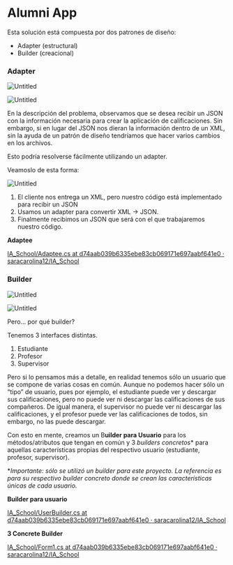 # Alumni App

Esta solución está compuesta por dos patrones de diseño:

- Adapter (estructural)
- Builder (creacional)

### Adapter

![Untitled](Alumni%20App%200979e/Untitled.png)

![Untitled](Alumni%20App%200979e/Untitled%201.png)

En la descripción del problema, observamos que se desea recibir un JSON con la información necesaria para crear la aplicación de calificaciones. Sin embargo, si en lugar del JSON nos dieran la información dentro de un XML, sin la ayuda de un patrón de diseño tendríamos que hacer varios cambios en los archivos.

Esto podría resolverse fácilmente utilizando un adapter. 

Veamoslo de esta forma:

![Untitled](Alumni%20App%200979e/Untitled%202.png)

1. El cliente nos entrega un XML, pero nuestro código está implementado para recibir un JSON
2. Usamos un adapter para convertir XML → JSON.
3. Finalmente recibimos un JSON que será con el que trabajaremos nuestro código.

**Adaptee**

[IA_School/Adaptee.cs at d74aab039b6335ebe83cb069171e697aabf641e0 · saracarolina12/IA_School](https://github.com/saracarolina12/IA_School/blob/d74aab039b6335ebe83cb069171e697aabf641e0/Semestres/Patrones%20de%20Dise%C3%B1o%20y%20Arquitectura%20de%20Software/DesignPatterns/Ejercicios/AlumniApp/Adaptee.cs#L21)

### Builder

![Untitled](Alumni%20App%200979e/Untitled%203.png)

![Untitled](Alumni%20App%200979e/Untitled%204.png)

Pero... por qué builder?

Tenemos 3 interfaces distintas.

1. Estudiante
2. Profesor
3. Supervisor

Pero si lo pensamos más a detalle, en realidad tenemos sólo un usuario que se compone de varias cosas en común. Aunque no podemos hacer sólo un “tipo” de usuario, pues por ejemplo, el estudiante puede ver y descargar sus calificaciones, pero no puede ver ni descargar las calificaciones de sus compañeros. De igual manera, el supervisor no puede ver ni descargar las calificaciones, y el profesor puede ver las calificaciones de todos, sin embargo, no las puede descargar.

Con esto en mente, creamos un B**uilder para Usuario** para los métodos/atributos que tengan en común y 3 **builders* concretos**  para aquellas características propias del respectivo usuario (estudiante, profesor, supervisor).

**Importante: sólo se utilizó un builder para este proyecto. La referencia es para su respectivo builder concreto donde se crean las características únicas de cada usuario.*

**Builder para usuario**

[IA_School/UserBuilder.cs at d74aab039b6335ebe83cb069171e697aabf641e0 · saracarolina12/IA_School](https://github.com/saracarolina12/IA_School/blob/d74aab039b6335ebe83cb069171e697aabf641e0/Semestres/Patrones%20de%20Dise%C3%B1o%20y%20Arquitectura%20de%20Software/DesignPatterns/Ejercicios/AlumniApp/UserBuilder.cs)

**3 Concrete Builder**

[IA_School/Form1.cs at d74aab039b6335ebe83cb069171e697aabf641e0 · saracarolina12/IA_School](https://github.com/saracarolina12/IA_School/blob/d74aab039b6335ebe83cb069171e697aabf641e0/Semestres/Patrones%20de%20Dise%C3%B1o%20y%20Arquitectura%20de%20Software/DesignPatterns/Ejercicios/AlumniApp/Form1.cs#L25-L52)